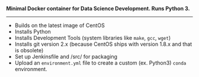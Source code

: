 **Minimal Docker container for Data Science Development. Runs Python 3.**

---

- Builds on the latest image of CentOS
- Installs Python
- Installs Development Tools (system libraries like `make`, `gcc`, `wget`)
- Installs git version 2.x (because CentOS ships with version 1.8.x and that is obsolete)
- Set up Jenkinsfile and /src/ for packaging
- Upload an `environment.yml` file to create a custom (ex. Python3) `conda` environment.
